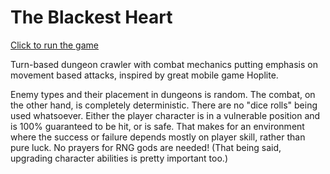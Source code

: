 # The Blackest Heart
[Click to run the game](https://abramus666.github.io/blackest-heart/)

Turn-based dungeon crawler with combat mechanics putting emphasis on movement based attacks, inspired by great mobile game Hoplite.

Enemy types and their placement in dungeons is random. The combat, on the other hand, is completely deterministic. There are no "dice rolls" being used whatsoever. Either the player character is in a vulnerable position and is 100% guaranteed to be hit, or is safe. That makes for an environment where the success or failure depends mostly on player skill, rather than pure luck. No prayers for RNG gods are needed! (That being said, upgrading character abilities is pretty important too.)
